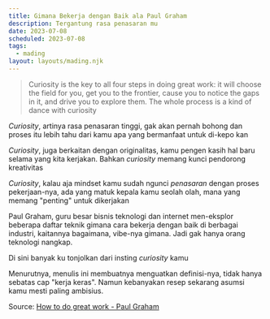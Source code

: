 ```yaml
---
title: Gimana Bekerja dengan Baik ala Paul Graham
description: Tergantung rasa penasaran mu
date: 2023-07-08
scheduled: 2023-07-08
tags:
  - mading
layout: layouts/mading.njk
---
```


> Curiosity is the key to all four steps in doing great work: it will choose the field for you, get you to the frontier, cause you to notice the gaps in it, and drive you to explore them. The whole process is a kind of dance with curiosity

*Curiosity*, artinya rasa penasaran tinggi, gak akan pernah bohong dan proses itu lebih tahu dari kamu apa yang bermanfaat untuk di-kepo kan

*Curiosity*, juga berkaitan dengan originalitas, kamu pengen kasih hal baru selama yang kita kerjakan. Bahkan *curiosity* memang kunci pendorong kreativitas

*Curiosity*, kalau aja mindset kamu sudah ngunci *penasaran* dengan proses pekerjaan-nya, ada yang matuk kepala kamu seolah olah, mana yang memang "penting" untuk dikerjakan

Paul Graham, guru besar bisnis teknologi dan internet men-eksplor beberapa daftar teknik gimana cara bekerja dengan baik di berbagai industri, kaitannya bagaimana, vibe-nya gimana. Jadi gak hanya orang teknologi nangkap. 

Di sini banyak ku tonjolkan dari insting *curiosity* kamu

Menurutnya, menulis ini membuatnya menguatkan definisi-nya, tidak hanya sebatas cap "kerja keras". Namun kebanyakan resep sekarang asumsi kamu mesti paling ambisius.

Source: [How to do great work - Paul Graham](http://paulgraham.com/greatwork.html)